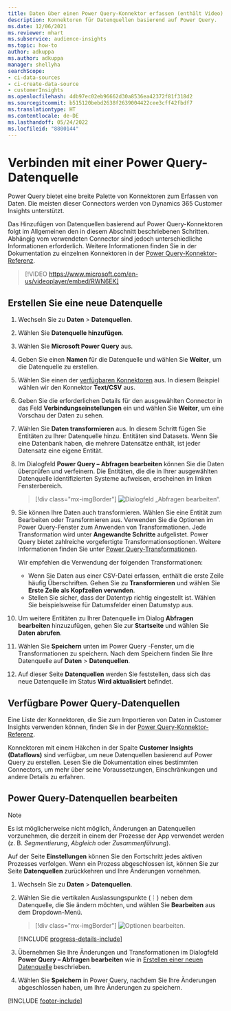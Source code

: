 ```yaml
---
title: Daten über einen Power Query-Konnektor erfassen (enthält Video)
description: Konnektoren für Datenquellen basierend auf Power Query.
ms.date: 12/06/2021
ms.reviewer: mhart
ms.subservice: audience-insights
ms.topic: how-to
author: adkuppa
ms.author: adkuppa
manager: shellyha
searchScope:
- ci-data-sources
- ci-create-data-source
- customerInsights
ms.openlocfilehash: 4db97ec02eb96662d30a8536ea42372f81f318d2
ms.sourcegitcommit: b515120bebd2638f2639004422cee3cff42fbdf7
ms.translationtype: HT
ms.contentlocale: de-DE
ms.lasthandoff: 05/24/2022
ms.locfileid: "8800144"
---
```

# <a name="connect-to-a-power-query-data-source"></a>Verbinden mit einer Power Query-Datenquelle

Power Query bietet eine breite Palette von Konnektoren zum Erfassen von Daten. Die meisten dieser Connectors werden von Dynamics 365 Customer Insights unterstützt. 

Das Hinzufügen von Datenquellen basierend auf Power Query-Konnektoren folgt im Allgemeinen den in diesem Abschnitt beschriebenen Schritten. Abhängig vom verwendeten Connector sind jedoch unterschiedliche Informationen erforderlich. Weitere Informationen finden Sie in der Dokumentation zu einzelnen Konnektoren in der [Power Query-Konnektor-Referenz](/power-query/connectors/).

> [!VIDEO https://www.microsoft.com/en-us/videoplayer/embed/RWN6EK]

## <a name="create-a-new-data-source"></a>Erstellen Sie eine neue Datenquelle

1. Wechseln Sie zu **Daten** > **Datenquellen**.

1. Wählen Sie **Datenquelle hinzufügen**.

1. Wählen Sie **Microsoft Power Query** aus.

1. Geben Sie einen **Namen** für die Datenquelle und wählen Sie **Weiter**, um die Datenquelle zu erstellen.

1. Wählen Sie einen der [verfügbaren Konnektoren](#available-power-query-data-sources) aus. In diesem Beispiel wählen wir den Konnektor **Text/CSV** aus.

1. Geben Sie die erforderlichen Details für den ausgewählten Connector in das Feld **Verbindungseinstellungen** ein und wählen Sie **Weiter**, um eine Vorschau der Daten zu sehen.

1. Wählen Sie **Daten transformieren** aus. In diesem Schritt fügen Sie Entitäten zu Ihrer Datenquelle hinzu. Entitäten sind Datasets. Wenn Sie eine Datenbank haben, die mehrere Datensätze enthält, ist jeder Datensatz eine eigene Entität.

1. Im Dialogfeld **Power Query – Abfragen bearbeiten** können Sie die Daten überprüfen und verfeinern. Die Entitäten, die die in Ihrer ausgewählten Datenquelle identifizierten Systeme aufweisen, erscheinen im linken Fensterbereich.

   > [!div class="mx-imgBorder"]
   > ![Dialogfeld „Abfragen bearbeiten“.](media/data-manager-configure-edit-queries.png "Dialogfeld „Abfragen bearbeiten“")

1. Sie können Ihre Daten auch transformieren. Wählen Sie eine Entität zum Bearbeiten oder Transformieren aus. Verwenden Sie die Optionen im Power Query-Fenster zum Anwenden von Transformationen. Jede Transformation wird unter **Angewandte Schritte** aufgelistet. Power Query bietet zahlreiche vorgefertigte Transformationsoptionen. Weitere Informationen finden Sie unter [Power Query-Transformationen](/power-query/power-query-what-is-power-query#transformations).

   Wir empfehlen die Verwendung der folgenden Transformationen:

   - Wenn Sie Daten aus einer CSV-Datei erfassen, enthält die erste Zeile häufig Überschriften. Gehen Sie zu **Transformieren** und wählen Sie **Erste Zeile als Kopfzeilen verwnden**.
   - Stellen Sie sicher, dass der Datentyp richtig eingestellt ist. Wählen Sie beispielsweise für Datumsfelder einen Datumstyp aus.

1. Um weitere Entitäten zu Ihrer Datenquelle im Dialog **Abfragen bearbeiten** hinzuzufügen, gehen Sie zur **Startseite** und wählen Sie **Daten abrufen**.

1. Wählen Sie **Speichern** unten im Power Query -Fenster, um die Transformationen zu speichern. Nach dem Speichern finden Sie Ihre Datenquelle auf **Daten** > **Datenquellen**.

1. Auf dieser Seite **Datenquellen** werden Sie feststellen, dass sich das neue Datenquelle im Status **Wird aktualisiert** befindet.

## <a name="available-power-query-data-sources"></a>Verfügbare Power Query-Datenquellen

Eine Liste der Konnektoren, die Sie zum Importieren von Daten in Customer Insights verwenden können, finden Sie in der [Power Query-Konnektor-Referenz](/power-query/connectors/). 

Konnektoren mit einem Häkchen in der Spalte **Customer Insights (Dataflows)** sind verfügbar, um neue Datenquellen basierend auf Power Query zu erstellen. Lesen Sie die Dokumentation eines bestimmten Connectors, um mehr über seine Voraussetzungen, Einschränkungen und andere Details zu erfahren.

## <a name="edit-power-query-data-sources"></a>Power Query-Datenquellen bearbeiten

> [!NOTE]
> Es ist möglicherweise nicht möglich, Änderungen an Datenquellen vorzunehmen, die derzeit in einem der Prozesse der App verwendet werden (z. B. *Segmentierung*, *Abgleich* oder *Zusammenführung*). 
>
> Auf der Seite **Einstellungen** können Sie den Fortschritt jedes aktiven Prozesses verfolgen. Wenn ein Prozess abgeschlossen ist, können Sie zur Seite **Datenquellen** zurückkehren und Ihre Änderungen vornehmen.

1. Wechseln Sie zu **Daten** > **Datenquellen**.

2. Wählen Sie die vertikalen Auslassungspunkte (&vellip;) neben dem Datenquelle, die Sie ändern möchten, und wählen Sie **Bearbeiten** aus dem Dropdown-Menü.

   > [!div class="mx-imgBorder"]
   > ![Optionen bearbeiten.](media/edit-option-data-sources.png "Optionen bearbeiten")

   [!INCLUDE [progress-details-include](includes/progress-details-pane.md)]
   
3. Übernehmen Sie Ihre Änderungen und Transformationen im Dialogfeld **Power Query – Abfragen bearbeiten** wie in [Erstellen einer neuen Datenquelle](#create-a-new-data-source) beschrieben.

4. Wählen Sie **Speichern** in Power Query, nachdem Sie Ihre Änderungen abgeschlossen haben, um Ihre Änderungen zu speichern.


[!INCLUDE [footer-include](includes/footer-banner.md)]
